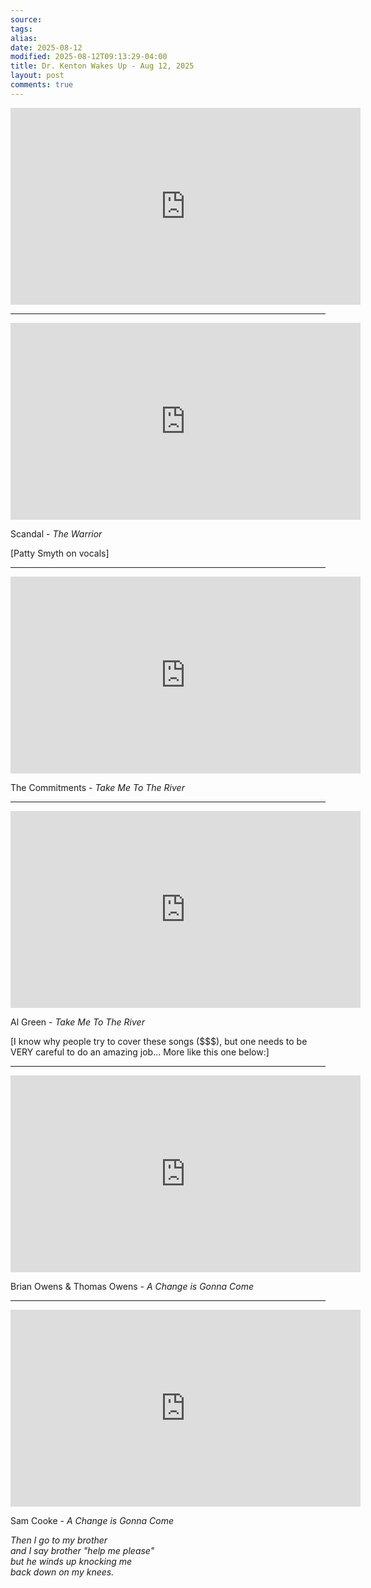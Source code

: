 ```yaml
---
source:
tags:
alias:
date: 2025-08-12
modified: 2025-08-12T09:13:29-04:00
title: Dr. Kenton Wakes Up - Aug 12, 2025
layout: post
comments: true
---
```


  

<iframe width="560" height="315" src="https://www.youtube.com/embed/x2z8NVfLtBA" title="YouTube video player" frameborder="0" allow="accelerometer; autoplay; clipboard-write; encrypted-media; gyroscope; picture-in-picture; web-share" allowfullscreen></iframe>

<!-- <img src="{{site.baseurl}}/images/[REPLACE]" width="560"> -->


---

<iframe width="560" height="315" src="https://www.youtube.com/embed/47y5bo8wtqM?si=bGJHmFpWubu0dgtO" title="YouTube video player" frameborder="0" allow="accelerometer; autoplay; clipboard-write; encrypted-media; gyroscope; picture-in-picture; web-share" referrerpolicy="strict-origin-when-cross-origin" allowfullscreen></iframe>

Scandal - *The Warrior*

[Patty Smyth on vocals]

---

<iframe width="560" height="315" src="https://www.youtube.com/embed/svdmgux-y2E?si=2UB85URVJzwaIxEi" title="YouTube video player" frameborder="0" allow="accelerometer; autoplay; clipboard-write; encrypted-media; gyroscope; picture-in-picture; web-share" referrerpolicy="strict-origin-when-cross-origin" allowfullscreen></iframe>


The Commitments - *Take Me To The River*


---


<iframe width="560" height="315" src="https://www.youtube.com/embed/9FBUgdhxe9M?si=Sn_lbRi7fw32Rcso" title="YouTube video player" frameborder="0" allow="accelerometer; autoplay; clipboard-write; encrypted-media; gyroscope; picture-in-picture; web-share" referrerpolicy="strict-origin-when-cross-origin" allowfullscreen></iframe>

Al Green - *Take Me To The River*

[I know why people try to cover these songs ($$$), but one needs to be VERY careful to do an amazing job... More like this one below:]

---

<iframe width="560" height="315" src="https://www.youtube.com/embed/cEXhZ8PwM-Y?si=nwNQ8-8Y5tTyZDMN" title="YouTube video player" frameborder="0" allow="accelerometer; autoplay; clipboard-write; encrypted-media; gyroscope; picture-in-picture; web-share" referrerpolicy="strict-origin-when-cross-origin" allowfullscreen></iframe>

Brian Owens & Thomas Owens - *A Change is Gonna Come*

---

<iframe width="560" height="315" src="https://www.youtube.com/embed/wEBlaMOmKV4?si=p5aSxLON4Mi94cSz" title="YouTube video player" frameborder="0" allow="accelerometer; autoplay; clipboard-write; encrypted-media; gyroscope; picture-in-picture; web-share" referrerpolicy="strict-origin-when-cross-origin" allowfullscreen></iframe>


Sam Cooke - *A Change is Gonna Come*


*Then I go to my brother <br/>and I say brother "help me please" <br/>but he winds up knocking me <br/>back down on my knees.*